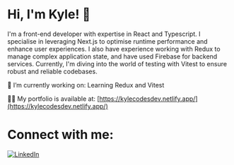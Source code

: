 # Hi, I'm Kyle! 👋

I'm a front-end developer with expertise in React and Typescript. I specialise in leveraging Next.js to optimise runtime performance and enhance user experiences. I also have experience working with Redux to manage complex application state, and have used Firebase for backend services. Currently, I'm diving into the world of testing with Vitest to ensure robust and reliable codebases.

🔭 I’m currently working on: Learning Redux and Vitest

👨‍💻 My portfolio is available at: [https://kylecodesdev.netlify.app/](https://kylecodesdev.netlify.app/)

# Connect with me:
[![LinkedIn](https://img.shields.io/badge/LinkedIn-KyleAbrahamse-blue)](https://www.linkedin.com/in/kyle-abrahamse)

